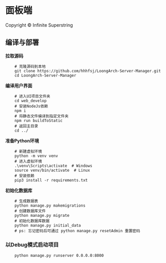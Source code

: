 # 面板端

Copyright © Infinite Superstring

## 编译与部署

**拉取源码**

```shell
    # 克隆源码到本地
    git clone https://github.com/hhhfsj/LoongArch-Server-Manager.git
    cd LoongArch-Server-Manager
```

**编译用户界面**

```shell
    # 进入UI项目文件夹
    cd web_develop
    # 安装NodeJs依赖
    npm i
    # 将静态文件编译到指定文件夹
    npm run buildToStatic
    # 返回主目录
    cd ../
```

**准备Python环境**

```shell
    # 新建虚拟环境
    python -m venv venv
    # 进入虚拟环境
    .\venv\Scripts\activate  # Windows
    source venv/bin/activate  # Linux
    # 安装依赖
    pip3 install -r requirements.txt
```

**初始化数据库**
```shell
    # 生成数据表
    python manage.py makemigrations
    # 创建数据库文件 
    python manage.py migrate
    # 初始化数据库数据
    python manage.py initial_data
    # ps: 忘记密码后可通过 python manage.py resetAdmin 重置密码
```

### 以Debug模式启动项目
```shell
    python manage.py runserver 0.0.0.0:8000
```
